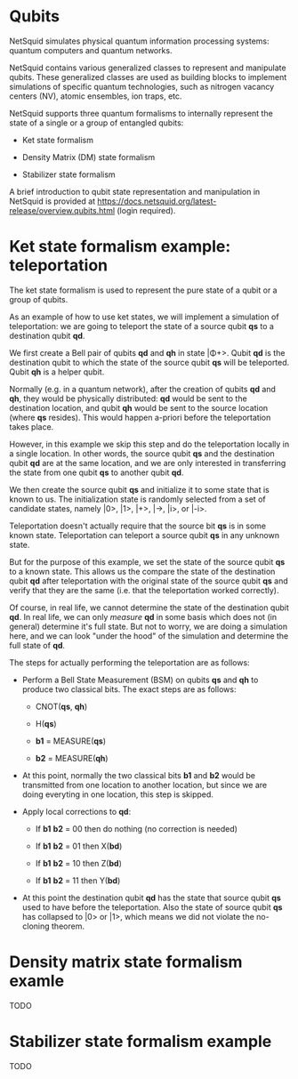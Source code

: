 # Qubits

NetSquid simulates physical quantum information processing systems: quantum computers and quantum
networks.

NetSquid contains various generalized classes to represent and manipulate qubits. These generalized
classes are used as building blocks to implement simulations of specific quantum technologies, such
as nitrogen vacancy centers (NV), atomic ensembles, ion traps, etc.

NetSquid supports three quantum formalisms to internally represent the state of a single or a group
of entangled qubits:
 
 * Ket state formalism
 
 * Density Matrix (DM) state formalism
 
 * Stabilizer state formalism

A brief introduction to qubit state representation and manipulation in NetSquid is provided at
https://docs.netsquid.org/latest-release/overview.qubits.html (login required).

# Ket state formalism example: teleportation

The ket state formalism is used to represent the pure state of a qubit or a group of qubits.

As an example of how to use ket states, we will implement a simulation of teleportation: we are
going to teleport the state of a source qubit **qs** to a destination qubit **qd**.

We first create a Bell pair of qubits **qd** and **qh** in state |&#x3a6;+>.
Qubit **qd** is the destination qubit to which the state of the source qubit **qs** will be
teleported.
Qubit **qh** is a helper qubit.

Normally (e.g. in a quantum network), after the creation of qubits **qd** and **qh**, they would be
physically distributed: **qd** would be sent to the destination location, and qubit **qh** would be
sent to the source location (where **qs** resides).
This would happen a-priori before the teleportation takes place.

However, in this example we skip this step and do the teleportation locally in a single location.
In other words, the source qubit **qs** and the destination qubit **qd** are at the same location,
and we are only interested in transferring the state from one qubit **qs** to another qubit **qd**.

We then create the source qubit **qs** and initialize it to some state that is known to us. 
The initialization state is randomly selected from a set of candidate states, namely |0>, |1>, |+>,
|->, |i>, or |-i>.

Teleportation doesn't actually require that the source bit **qs** is in some known state.
Teleportation can teleport a source qubit **qs** in any unknown state.

But for the purpose of this example, we set the state of the source qubit **qs** to a known state.
This allows us the compare the state of the destination qubit **qd** after teleportation with the
original state of the source qubit **qs** and verify that they are the same (i.e. that the
teleportation worked correctly).

Of course, in real life, we cannot determine the state of the destination qubit **qd**.
In real life, we can only _measure_ **qd** in some basis which does not (in general) determine it's
full state.
But not to worry, we are doing a simulation here, and we can look "under the hood" of the simulation
and determine the full state of **qd**.

The steps for actually performing the teleportation are as follows:

 * Perform a Bell State Measurement (BSM) on qubits **qs** and **qh** to produce two classical bits.
   The exact steps are as follows:

   * CNOT(**qs**, **qh**)

   * H(**qs**)

   * **b1** = MEASURE(**qs**)

   * **b2** = MEASURE(**qh**)

 * At this point, normally the two classical bits **b1** and **b2** would be transmitted from one
   location to another location, but since we are doing everyting in one location, this step is
    skipped.

 * Apply local corrections to **qd**:

   * If **b1** **b2** = 00 then do nothing (no correction is needed)

   * If **b1** **b2** = 01 then X(**bd**)

   * If **b1** **b2** = 10 then Z(**bd**)

   * If **b1** **b2** = 11 then Y(**bd**)

 * At this point the destination qubit **qd** has the state that source qubit **qs** used to have
   before the teleportation. Also the state of source qubit **qs** has collapsed to |0> or |1>,
   which means we did not violate the no-cloning theorem.

# Density matrix state formalism examle

TODO

# Stabilizer state formalism example

TODO

